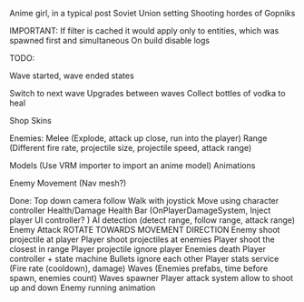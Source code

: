 Anime girl, in a typical post Soviet Union setting
Shooting hordes of Gopniks

IMPORTANT:
If filter is cached it would apply only to entities, which was spawned first and simultaneous
On build disable logs

TODO:

Wave started, wave ended states

Switch to next wave
Upgrades between waves
Collect bottles of vodka to heal

Shop
Skins


Enemies:
Melee (Explode, attack up close, run into the player)
Range (Different fire rate, projectile size, projectile speed, attack range)

Models (Use VRM importer to import an anime model)
Animations


Enemy Movement (Nav mesh?)

Done:
Top down camera follow
Walk with joystick
Move using character controller
Health/Damage
Health Bar (OnPlayerDamageSystem, Inject player UI controller? )
AI detection (detect range, follow range, attack range)
Enemy Attack
ROTATE TOWARDS MOVEMENT DIRECTION
Enemy shoot projectile at player
Player shoot projectiles at enemies
Player shoot the closest in range
Player projectile ignore player
Enemies death
Player controller + state machine
Bullets ignore each other
Player stats service (Fire rate (cooldown), damage)
Waves (Enemies prefabs, time before spawn, enemies count)
Waves spawner
Player attack system allow to shoot up and down
Enemy running animation